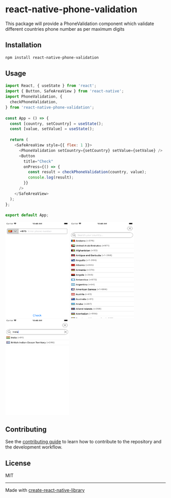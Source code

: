 # react-native-phone-validation

This package will provide a PhoneValidation component which validate different countries phone number as per maximum digits

## Installation

```sh
npm install react-native-phone-validation
```

## Usage

```js
import React, { useState } from 'react';
import { Button, SafeAreaView } from 'react-native';
import PhoneValidation, {
  checkPhoneValidation,
} from 'react-native-phone-validation';

const App = () => {
  const [country, setCountry] = useState();
  const [value, setValue] = useState();

  return (
    <SafeAreaView style={{ flex: 1 }}>
      <PhoneValidation setCountry={setCountry} setValue={setValue} />
      <Button
        title="Check"
        onPress={() => {
          const result = checkPhoneValidation(country, value);
          console.log(result);
        }}
      />
    </SafeAreaView>
  );
};

export default App;
```

<!-- ![Alt screen1](./screen1.png)
![Alt screen2](./screen2.png)
![Alt screen3](./screen3.png) -->

<img src="./screen1.png" width="200" height="300"/>     <img src="./screen2.png" width="200" height="300"/>     <img src="./screen3.png" width="200" height="300"/>

## Contributing

See the [contributing guide](CONTRIBUTING.md) to learn how to contribute to the repository and the development workflow.

## License

MIT

---

Made with [create-react-native-library](https://github.com/callstack/react-native-builder-bob)

